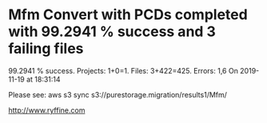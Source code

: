 # Mfm Convert with PCDs completed with 99.2941 % success and 3 failing files

99.2941 % success. Projects: 1+0=1.  Files: 3+422=425. Errors: 1,6  On 2019-11-19 at 18:31:14



Please see: aws s3 sync s3://purestorage.migration/results1/Mfm/

http://www.ryffine.com
